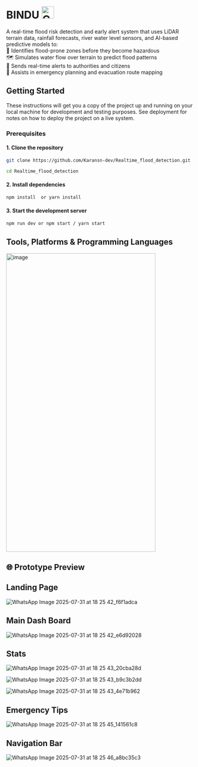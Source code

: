 # BINDU   <img width="33" height="33" alt="ChatGPT Image Jul 31, 2025, 11_23_39 PM" src="https://github.com/user-attachments/assets/943548c9-5fd5-4d93-8c64-da82eed40977" />

A real-time flood risk detection and early alert system that uses LiDAR terrain data, rainfall forecasts, river water level sensors, and AI-based predictive models to:    
🌊 Identifies flood-prone zones before they become hazardous  
🗺️ Simulates water flow over terrain to predict flood patterns  
🚨 Sends real-time alerts to authorities and citizens  
🧭 Assists in emergency planning and evacuation route mapping  
 



## Getting Started
These instructions will get you a copy of the project up and running on your local machine for development and testing purposes. See deployment for notes on how to deploy the project on a live system.

### Prerequisites
#### 1. Clone the repository
```bash
git clone https://github.com/Karansn-dev/Realtime_flood_detection.git  
``````
```bash
cd Realtime_flood_detection
``````

#### 2. Install dependencies
```bash
npm install  or yarn install
``````  

#### 3. Start the development server  
```bash
npm run dev or npm start / yarn start  
``````
## Tools, Platforms & Programming Languages  

<img width="400" height="800" alt="image" src="https://github.com/user-attachments/assets/72e41b88-92e6-42b3-bd5f-918c45fe6a6c" />  

## 🌐 Prototype Preview  
## Landing Page  
![WhatsApp Image 2025-07-31 at 18 25 42_f6f1adca](https://github.com/user-attachments/assets/b628848c-6b12-46fe-aa0d-9deb5b19f8e9)  

## Main Dash Board  
![WhatsApp Image 2025-07-31 at 18 25 42_e6d92028](https://github.com/user-attachments/assets/ef708811-d799-43f0-821a-a642dd575240)  

## Stats 

![WhatsApp Image 2025-07-31 at 18 25 43_20cba28d](https://github.com/user-attachments/assets/14d6048f-3b42-41d7-b806-9afb54c11584)  

![WhatsApp Image 2025-07-31 at 18 25 43_b9c3b2dd](https://github.com/user-attachments/assets/8d17ba21-8cab-4351-86af-9ef12044cea9)  

![WhatsApp Image 2025-07-31 at 18 25 43_4e71b962](https://github.com/user-attachments/assets/ef646126-a770-4750-80dd-33be8eadf530)  

## Emergency Tips 

![WhatsApp Image 2025-07-31 at 18 25 45_141561c8](https://github.com/user-attachments/assets/3a3b116c-367f-4cbd-b51d-123ed0701148)  

## Navigation Bar

![WhatsApp Image 2025-07-31 at 18 25 46_a8bc35c3](https://github.com/user-attachments/assets/aef15230-696f-4ab0-ae29-cde924905703)












